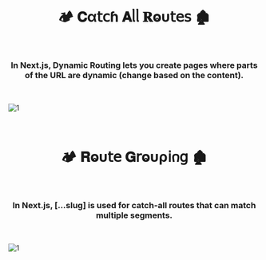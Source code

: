 <h1  align="center" > 🏕️ 𝐂α𝗍𝖼ɦ 𝐀ᥣᥣ 𝐑ⱺυ𝗍𝖾𝗌  🏚️ </h1>

</br>

<h3  align="center" > In Next.js, Dynamic Routing lets you create pages where parts of the URL are dynamic (change based on the content). </h3>

</br>

![1](https://github.com/user-attachments/assets/80536e7d-2293-497b-b398-bed104274974)

</br>

<h1  align="center" > 🏕️ 𝐑ⱺυ𝗍𝖾 𝐆𝗋ⱺυρ𝗂𐓣𝗀  🏚️ </h1>

</br>

<h3  align="center" > In Next.js, [...slug] is used for catch-all routes that can match multiple segments. </h3>

</br>

![1](https://github.com/user-attachments/assets/006def21-ab44-47f0-be9d-0296434fa0f9)

</br>
